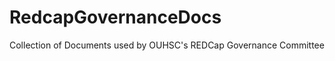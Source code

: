 RedcapGovernanceDocs
====================

Collection of Documents used by OUHSC's REDCap Governance Committee
